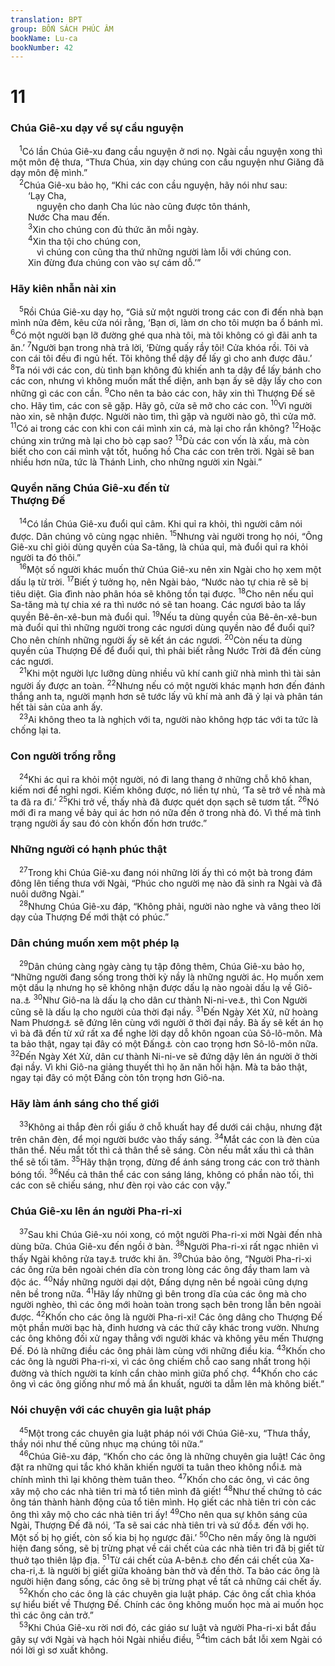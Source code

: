 ```yaml
---
translation: BPT
group: BỐN SÁCH PHÚC ÂM
bookName: Lu-ca 
bookNumber: 42
---
```


<div class="title"><h1>11</h1><h3>Chúa Giê-xu dạy về sự cầu nguyện</h3></div>
<span class="verse lu_11_1"> <sup>1</sup>Có lần Chúa Giê-xu đang cầu nguyện ở nơi nọ. Ngài cầu nguyện xong thì một môn đệ thưa, “Thưa Chúa, xin dạy chúng con cầu nguyện như Giăng đã dạy môn đệ mình.”<br/></span>
<span class="verse lu_11_2"> <sup>2</sup>Chúa Giê-xu bảo họ, “Khi các con cầu nguyện, hãy nói như sau:<br/>  ‘Lạy Cha,<br/>   nguyện cho danh Cha lúc nào cũng được tôn thánh,<br/>  Nước Cha mau đến.<br/></span>
<span class="verse lu_11_3">  <sup>3</sup>Xin cho chúng con đủ thức ăn mỗi ngày.<br/></span>
<span class="verse lu_11_4">  <sup>4</sup>Xin tha tội cho chúng con,<br/>   vì chúng con cũng tha thứ những người làm lỗi với chúng con.<br/>  Xin đừng đưa chúng con vào sự cám dỗ.’”<br/></span>
<div class="title"><h3>Hãy kiên nhẫn nài xin</h3></div>
<span class="verse lu_11_5"> <sup>5</sup>Rồi Chúa Giê-xu dạy họ, “Giả sử một người trong các con đi đến nhà bạn mình nửa đêm, kêu cửa nói rằng, ‘Bạn ơi, làm ơn cho tôi mượn ba ổ bánh mì.</span>
<span class="verse lu_11_6"><sup>6</sup>Có một người bạn lỡ đường ghé qua nhà tôi, mà tôi không có gì đãi anh ta ăn.’</span>
<span class="verse lu_11_7"><sup>7</sup>Người bạn trong nhà trả lời, ‘Đừng quấy rầy tôi! Cửa khóa rồi. Tôi và con cái tôi đều đi ngủ hết. Tôi không thể dậy để lấy gì cho anh được đâu.’</span>
<span class="verse lu_11_8"><sup>8</sup>Ta nói với các con, dù tình bạn không đủ khiến anh ta dậy để lấy bánh cho các con, nhưng vì không muốn mất thể diện, anh bạn ấy sẽ dậy lấy cho con những gì các con cần.</span>
<span class="verse lu_11_9"><sup>9</sup>Cho nên ta bảo các con, hãy xin thì Thượng Đế sẽ cho. Hãy tìm, các con sẽ gặp. Hãy gõ, cửa sẽ mở cho các con.</span>
<span class="verse lu_11_10"><sup>10</sup>Vì người nào xin, sẽ nhận được. Người nào tìm, thì gặp và người nào gõ, thì cửa mở.</span>
<span class="verse lu_11_11"><sup>11</sup>Có ai trong các con khi con cái mình xin cá, mà lại cho rắn không?</span>
<span class="verse lu_11_12"><sup>12</sup>Hoặc chúng xin trứng mà lại cho bò cạp sao?</span>
<span class="verse lu_11_13"><sup>13</sup>Dù các con vốn là xấu, mà còn biết cho con cái mình vật tốt, huống hồ Cha các con trên trời. Ngài sẽ ban nhiều hơn nữa, tức là Thánh Linh, cho những người xin Ngài.”<br/></span>
<div class="title"><h3>Quyền năng Chúa Giê-xu đến từ<br/>Thượng Đế</h3></div>
<span class="verse lu_11_14"> <sup>14</sup>Có lần Chúa Giê-xu đuổi quỉ câm. Khi quỉ ra khỏi, thì người câm nói được. Dân chúng vô cùng ngạc nhiên.</span>
<span class="verse lu_11_15"><sup>15</sup>Nhưng vài người trong họ nói, “Ông Giê-xu chỉ giỏi dùng quyền của Sa-tăng, là chúa quỉ, mà đuổi quỉ ra khỏi người ta đó thôi.”<br/></span>
<span class="verse lu_11_16"> <sup>16</sup>Một số người khác muốn thử Chúa Giê-xu nên xin Ngài cho họ xem một dấu lạ từ trời.</span>
<span class="verse lu_11_17"><sup>17</sup>Biết ý tưởng họ, nên Ngài bảo, “Nước nào tự chia rẽ sẽ bị tiêu diệt. Gia đình nào phân hóa sẽ không tồn tại được.</span>
<span class="verse lu_11_18"><sup>18</sup>Cho nên nếu quỉ Sa-tăng mà tự chia xé ra thì nước nó sẽ tan hoang. Các ngươi bảo ta lấy quyền Bê-ên-xê-bun mà đuổi quỉ.</span>
<span class="verse lu_11_19"><sup>19</sup>Nếu ta dùng quyền của Bê-ên-xê-bun mà đuổi quỉ thì những người trong các ngươi dùng quyền nào để đuổi quỉ? Cho nên chính những người ấy sẽ kết án các ngươi.</span>
<span class="verse lu_11_20"><sup>20</sup>Còn nếu ta dùng quyền của Thượng Đế để đuổi quỉ, thì phải biết rằng Nước Trời đã đến cùng các ngươi.<br/></span>
<span class="verse lu_11_21"> <sup>21</sup>Khi một người lực lưỡng dùng nhiều vũ khí canh giữ nhà mình thì tài sản người ấy được an toàn.</span>
<span class="verse lu_11_22"><sup>22</sup>Nhưng nếu có một người khác mạnh hơn đến đánh thắng anh ta, người mạnh hơn sẽ tước lấy vũ khí mà anh đã ỷ lại và phân tán hết tài sản của anh ấy.<br/></span>
<span class="verse lu_11_23"> <sup>23</sup>Ai không theo ta là nghịch với ta, người nào không hợp tác với ta tức là chống lại ta.<br/></span>
<div class="title"><h3>Con người trống rỗng</h3></div>
<span class="verse lu_11_24"> <sup>24</sup>Khi ác quỉ ra khỏi một người, nó đi lang thang ở những chỗ khô khan, kiếm nơi để nghỉ ngơi. Kiếm không được, nó liền tự nhủ, ‘Ta sẽ trở về nhà mà ta đã ra đi.’</span>
<span class="verse lu_11_25"><sup>25</sup>Khi trở về, thấy nhà đã được quét dọn sạch sẽ tươm tất.</span>
<span class="verse lu_11_26"><sup>26</sup>Nó mới đi ra mang về bảy quỉ ác hơn nó nữa đến ở trong nhà đó. Vì thế mà tình trạng người ấy sau đó còn khốn đốn hơn trước.”<br/></span>
<div class="title"><h3>Những người có hạnh phúc thật</h3></div>
<span class="verse lu_11_27"> <sup>27</sup>Trong khi Chúa Giê-xu đang nói những lời ấy thì có một bà trong đám đông lên tiếng thưa với Ngài, “Phúc cho người mẹ nào đã sinh ra Ngài và đã nuôi dưỡng Ngài.”<br/></span>
<span class="verse lu_11_28"> <sup>28</sup>Nhưng Chúa Giê-xu đáp, “Không phải, người nào nghe và vâng theo lời dạy của Thượng Đế mới thật có phúc.”<br/></span>
<div class="title"><h3>Dân chúng muốn xem một phép lạ</h3></div>
<span class="verse lu_11_29"> <sup>29</sup>Dân chúng càng ngày càng tụ tập đông thêm, Chúa Giê-xu bảo họ, “Những người đang sống trong thời kỳ nầy là những người ác. Họ muốn xem một dấu lạ nhưng họ sẽ không nhận được dấu lạ nào ngoài dấu lạ về Giô-na.<a data-toggle="tooltip" data-placement="bottom" title="Giô-na là một nhà tiên tri thời Cựu Ước. Ông ở trong bụng cá ba ngày mà vẫn sống sau khi bị cá nhả ra, cũng giống như Chúa Giê-xu sẽ bị chôn trong mộ ba ngày rồi sống lại.">⚓</a></span>
<span class="verse lu_11_30"><sup>30</sup>Như Giô-na là dấu lạ cho dân cư thành Ni-ni-ve<a data-toggle="tooltip" data-placement="bottom" title="Thành phố nơi ông Giô-na giảng thuyết. Xem sách Giô-na 3.">⚓</a>, thì Con Người cũng sẽ là dấu lạ cho người của thời đại nầy.</span>
<span class="verse lu_11_31"><sup>31</sup>Đến Ngày Xét Xử, nữ hoàng Nam Phương<a data-toggle="tooltip" data-placement="bottom" title="Nữ hoàng nước Sê-ba. Bà đi khoảng một ngàn dặm (1.600 cây số) đến để học sự khôn ngoan của Thượng Đế qua Sô-lô-môn. Xem I Vua 10:1-13.">⚓</a> sẽ đứng lên cùng với người ở thời đại nầy. Bà ấy sẽ kết án họ vì bà đã đến từ xứ rất xa để nghe lời dạy dỗ khôn ngoan của Sô-lô-môn. Mà ta bảo thật, ngay tại đây có một Đấng<a data-toggle="tooltip" data-placement="bottom" title="Nguyên văn, “một sự vật.” Xem câu 32.">⚓</a> còn cao trọng hơn Sô-lô-môn nữa.</span>
<span class="verse lu_11_32"><sup>32</sup>Đến Ngày Xét Xử, dân cư thành Ni-ni-ve sẽ đứng dậy lên án người ở thời đại nầy. Vì khi Giô-na giảng thuyết thì họ ăn năn hối hận. Mà ta bảo thật, ngay tại đây có một Đấng còn tôn trọng hơn Giô-na.<br/></span>
<div class="title"><h3>Hãy làm ánh sáng cho thế giới</h3></div>
<span class="verse lu_11_33"> <sup>33</sup>Không ai thắp đèn rồi giấu ở chỗ khuất hay để dưới cái chậu, nhưng đặt trên chân đèn, để mọi người bước vào thấy sáng.</span>
<span class="verse lu_11_34"><sup>34</sup>Mắt các con là đèn của thân thể. Nếu mắt tốt thì cả thân thể sẽ sáng. Còn nếu mắt xấu thì cả thân thể sẽ tối tăm.</span>
<span class="verse lu_11_35"><sup>35</sup>Hãy thận trọng, đừng để ánh sáng trong các con trở thành bóng tối.</span>
<span class="verse lu_11_36"><sup>36</sup>Nếu cả thân thể các con sáng láng, không có phần nào tối, thì các con sẽ chiếu sáng, như đèn rọi vào các con vậy.”<br/></span>
<div class="title"><h3>Chúa Giê-xu lên án người Pha-ri-xi</h3></div>
<span class="verse lu_11_37"> <sup>37</sup>Sau khi Chúa Giê-xu nói xong, có một người Pha-ri-xi mời Ngài đến nhà dùng bữa. Chúa Giê-xu đến ngồi ở bàn.</span>
<span class="verse lu_11_38"><sup>38</sup>Người Pha-ri-xi rất ngạc nhiên vì thấy Ngài không rửa tay<a data-toggle="tooltip" data-placement="bottom" title="Đây là một tục lệ Do-thái mà người Pha-ri-xi cho là hết sức quan trọng.">⚓</a> trước khi ăn.</span>
<span class="verse lu_11_39"><sup>39</sup>Chúa bảo ông, “Người Pha-ri-xi các ông rửa bên ngoài chén dĩa còn trong lòng các ông đầy tham lam và độc ác.</span>
<span class="verse lu_11_40"><sup>40</sup>Nầy những người dại dột, Đấng dựng nên bề ngoài cũng dựng nên bề trong nữa.</span>
<span class="verse lu_11_41"><sup>41</sup>Hãy lấy những gì bên trong dĩa của các ông mà cho người nghèo, thì các ông mới hoàn toàn trong sạch bên trong lẫn bên ngoài được.</span>
<span class="verse lu_11_42"><sup>42</sup>Khốn cho các ông là người Pha-ri-xi! Các ông dâng cho Thượng Đế một phần mười bạc hà, đinh hương và các thứ cây khác trong vườn. Nhưng các ông không đối xử ngay thẳng với người khác và không yêu mến Thượng Đế. Đó là những điều các ông phải làm cùng với những điều kia.</span>
<span class="verse lu_11_43"><sup>43</sup>Khốn cho các ông là người Pha-ri-xi, vì các ông chiếm chỗ cao sang nhất trong hội đường và thích người ta kính cẩn chào mình giữa phố chợ.</span>
<span class="verse lu_11_44"><sup>44</sup>Khốn cho các ông vì các ông giống như mồ mả ẩn khuất, người ta dẫm lên mà không biết.”<br/></span>
<div class="title"><h3>Nói chuyện với các chuyên gia luật pháp</h3></div>
<span class="verse lu_11_45"> <sup>45</sup>Một trong các chuyên gia luật pháp nói với Chúa Giê-xu, “Thưa thầy, thầy nói như thế cũng nhục mạ chúng tôi nữa.”<br/></span>
<span class="verse lu_11_46"> <sup>46</sup>Chúa Giê-xu đáp, “Khốn cho các ông là những chuyên gia luật! Các ông đặt ra những qui tắc khó khăn khiến người ta tuân theo không nổi<a data-toggle="tooltip" data-placement="bottom" title="Nguyên văn, “Các ông đặt gánh nặng trên vai người ta khiến họ gánh không nổi.”">⚓</a> mà chính mình thì lại không thèm tuân theo.</span>
<span class="verse lu_11_47"><sup>47</sup>Khốn cho các ông, vì các ông xây mộ cho các nhà tiên tri mà tổ tiên mình đã giết!</span>
<span class="verse lu_11_48"><sup>48</sup>Như thế chứng tỏ các ông tán thành hành động của tổ tiên mình. Họ giết các nhà tiên tri còn các ông thì xây mộ cho các nhà tiên tri ấy!</span>
<span class="verse lu_11_49"><sup>49</sup>Cho nên qua sự khôn sáng của Ngài, Thượng Đế đã nói, ‘Ta sẽ sai các nhà tiên tri và sứ đồ<a data-toggle="tooltip" data-placement="bottom" title="Những người được Thượng Đế chọn để rao Tin Mừng của Ngài cho thế gian.">⚓</a> đến với họ. Một số bị họ giết, còn số kia bị họ ngược đãi.’</span>
<span class="verse lu_11_50"><sup>50</sup>Cho nên mấy ông là người hiện đang sống, sẽ bị trừng phạt về cái chết của các nhà tiên tri đã bị giết từ thuở tạo thiên lập địa.</span>
<span class="verse lu_11_51"><sup>51</sup>Từ cái chết của A-bên<a data-toggle="tooltip" data-placement="bottom" title="Theo Cựu Ước tiếng Hê-bơ-rơ, ông ta là người đầu tiên bị giết.">⚓</a> cho đến cái chết của Xa-cha-ri,<a data-toggle="tooltip" data-placement="bottom" title="Theo Cựu Ước tiếng Hê-bơ-rơ, ông ta là người cuối cùng bị giết.">⚓</a> là người bị giết giữa khoảng bàn thờ và đền thờ. Ta bảo các ông là người hiện đang sống, các ông sẽ bị trừng phạt về tất cả những cái chết ấy.<br/></span>
<span class="verse lu_11_52"> <sup>52</sup>Khốn cho các ông là các chuyên gia luật pháp. Các ông cất chìa khóa sự hiểu biết về Thượng Đế. Chính các ông không muốn học mà ai muốn học thì các ông cản trở.”<br/></span>
<span class="verse lu_11_53"> <sup>53</sup>Khi Chúa Giê-xu rời nơi đó, các giáo sư luật và người Pha-ri-xi bắt đầu gây sự với Ngài và hạch hỏi Ngài nhiều điều,</span>
<span class="verse lu_11_54"><sup>54</sup>tìm cách bắt lỗi xem Ngài có nói lời gì sơ xuất không.<br/></span>
